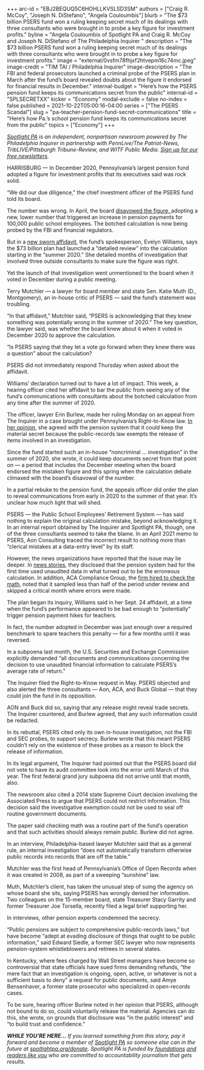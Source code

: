 +++
arc-id = "EBJ2BEQUQ5C6HOHLLKVSLSD3SM"
authors = ["Craig R. McCoy", "Joseph N. DiStefano", "Angela Couloumbis"]
blurb = "The $73 billion PSERS fund won a ruling keeping secret much of its dealings with three consultants who were brought in to probe a key figure for investment profits."
byline = "Angela Couloumbis of Spotlight PA and Craig R. McCoy and Joseph N. DiStefano of The Philadelphia Inquirer "
description = "The $73 billion PSERS fund won a ruling keeping secret much of its dealings with three consultants who were brought in to probe a key figure for investment profits."
image = "external/0vsfm78fhjxf2htvepm16c74mc.jpeg"
image-credit = "TIM TAI / Philadelphia Inquirer"
image-description = "The FBI and federal prosecutors launched a criminal probe of the PSERS plan in March after the fund’s board revealed doubts about the figure it endorsed for financial results in December."
internal-budget = "Here’s how the PSERS pension fund keeps its communications secret from the public"
internal-id = "SPLSECRETXX"
kicker = "Economy"
modal-exclude = false
no-index = false
published = 2021-10-22T05:00:16-04:00
series = ["The PSERS Scandal"]
slug = "pa-teacher-pension-fund-secret-communications"
title = "Here’s how Pa.’s school pension fund keeps its communications secret from the public"
topics = ["Economy"]
+++

<a href="https://www.spotlightpa.org/"><i>Spotlight PA</i></a><i> is an independent, nonpartisan newsroom powered by The Philadelphia Inquirer in partnership with PennLive/The Patriot-News, TribLIVE/Pittsburgh Tribune-Review, and WITF Public Media. </i><a href="https://www.spotlightpa.org/newsletters"><i>Sign up for our free newsletters</i></a><i>.</i>

HARRISBURG — In December 2020, Pennsylvania’s largest pension fund adopted a figure for investment profits that its executives said was rock solid. 

“We did our due diligence,” the chief investment officer of the PSERS fund told its board.

The number was wrong. In April, the board <a href="https://www.inquirer.com/business/psers-pension-board-teachers-school-pa-fund-wolf-20210419.html">disavowed the figure, </a>adopting a new, lower number that triggered an increase in pension payments for 100,000 public school employees. The botched calculation is now being probed by the FBI and financial regulators.

But in a <a href="https://www.documentcloud.org/documents/21089893-psers-evelyn-williams-statement-to-oor?responsive=1&title=1">new sworn affidavit</a>, the fund’s spokesperson, Evelyn Williams, says the $73 billion plan had launched a “detailed review” into the calculation starting in the “summer 2020.” She detailed months of investigation that involved three outside consultants to make sure the figure was right.

<script src="https://www.spotlightpa.org/embed.js" async></script><div data-spl-embed-version="1" data-spl-src="https://www.spotlightpa.org/embeds/newsletter/"></div>

Yet the launch of that investigation went unmentioned to the board when it voted in December during a public meeting.

Terry Mutchler — a lawyer for board member and state Sen. Katie Muth (D., Montgomery), an in-house critic of PSERS — said the fund’s statement was troubling.

“In that affidavit,” Mutchler said, “PSERS is acknowledging that they knew something was potentially wrong in the summer of 2020.” The key question, the lawyer said, was whether the board knew about it when it voted in December 2020 to approve the calculation.

“Is PSERS saying that they let a vote go forward when they knew there was a question” about the calculation?

PSERS did not immediately respond Thursday when asked about the affidavit.

Williams’ declaration turned out to have a lot of impact. This week, a hearing officer cited her affidavit to bar the public from seeing any of the fund’s communications with consultants about the botched calculation from any time after the summer of 2020.

The officer, lawyer Erin Burlew, made her ruling Monday on an appeal from The Inquirer in a case brought under Pennsylvania’s Right-to-Know law. <a href="https://www.documentcloud.org/documents/21089892-psers-oor-opinion-2021-1856?responsive=1&title=1">In her opinion</a>, she agreed with the pension system that it could keep the material secret because the public-records law exempts the release of items involved in an investigation.

Since the fund started such an in-house “noncriminal ... investigation” in the summer of 2020, she wrote, it could keep documents secret from that point on — a period that includes the December meeting when the board endorsed the mistaken figure and this spring when the calculation debate climaxed with the board’s disavowal of the number.

In a partial rebuke to the pension fund, the appeals officer did order the plan to reveal communications from early in 2020 to the summer of that year. It’s unclear how much light that will shed.

PSERS — the Public School Employees’ Retirement System — has said nothing to explain the original calculation mistake, beyond acknowledging it. In an internal report obtained by The Inquirer and Spotlight PA, though, one of the three consultants seemed to take the blame. In an April 2021 memo to PSERS, Aon Consulting traced the incorrect result to nothing more than “clerical mistakes at a data-entry level” by its staff.

However, the news organizations have reported that the issue may lie deeper. In <a href="https://www.inquirer.com/business/psers-pension-error-mistake-teachers-fbi-20210530.html">news stories</a>, they disclosed that the pension system had for the first time used unaudited data in what turned out to be the erroneous calculation. In addition, ACA Compliance Group, the <a href="https://www.inquirer.com/business/psers-pension-error-mistake-teachers-fbi-20210530.html">firm hired to check the math</a>, noted that it sampled less than half of the period under review and skipped a critical month where errors were made.

The plan began its inquiry, Williams said in her Sept. 24 affidavit, at a time when the fund’s performance appeared to be bad enough to “potentially” trigger pension payment hikes for teachers.

In fact, the number adopted in December was just enough over a required benchmark to spare teachers this penalty — for a few months until it was reversed.

In a subpoena last month, the U.S. Securities and Exchange Commission explicitly demanded “all documents and communications concerning the decision to use unaudited financial information to calculate PSERS’s average rate of return.”

The Inquirer filed the Right-to-Know request in May. PSERS objected and also alerted the three consultants — Aon, ACA, and Buck Global — that they could join the fund in its opposition.

AON and Buck did so, saying that any release might reveal trade secrets. The Inquirer countered, and Burlew agreed, that any such information could be redacted.

In its rebuttal, PSERS cited only its own in-house investigation, not the FBI and SEC probes, to support secrecy. Burlew wrote that this meant PSERS couldn’t rely on the existence of these probes as a reason to block the release of information.

In its legal argument, The Inquirer had pointed out that the PSERS board did not vote to have its audit committee look into the error until March of this year. The first federal grand jury subpoena did not arrive until that month, also.

The newsroom also cited a 2014 state Supreme Court decision involving the Associated Press to argue that PSERS could not restrict information. This decision said the investigative exemption could not be used to seal off routine government documents.

The paper said checking math was a routine part of the fund’s operation and that such activities should always remain public. Burlew did not agree.

In an interview, Philadelphia-based lawyer Mutchler said that as a general rule, an internal investigation “does not automatically transform otherwise public records into records that are off the table.”

Mutchler was the first head of Pennsylvania’s Office of Open Records when it was created in 2008, as part of a sweeping “sunshine” law.

Muth, Mutchler’s client, has taken the unusual step of suing the agency on whose board she sits, saying PSERS has wrongly denied her information. Two colleagues on the 15-member board, state Treasurer Stacy Garrity and former Treasurer Joe Torsella, recently filed a legal brief supporting her.

<script src="https://www.spotlightpa.org/embed.js" async></script><div data-spl-embed-version="1" data-spl-src="https://www.spotlightpa.org/embeds/donate/"></div>

In interviews, other pension experts condemned the secrecy.

“Public pensions are subject to comprehensive public-records laws,” but have become “adept at evading disclosure of things that ought to be public information,” said Edward Siedle, a former SEC lawyer who now represents pension-system whistleblowers and retirees in several states.

In Kentucky, where fees charged by Wall Street managers have become so controversial that state officials have sued firms demanding refunds, “the mere fact that an investigation is ongoing, open, active, or whatever is not a sufficient basis to deny” a request for public documents, said Amye Bensenhaver, a former state prosecutor who specialized in open-records cases.

To be sure, hearing officer Burlew noted in her opinion that PSERS, although not bound to do so, could voluntarily release the material. Agencies can do this, she wrote, on grounds that disclosure was “in the public interest” and “to build trust and confidence.”

<i><b>WHILE YOU’RE HERE...</b></i><i> If you learned something from this story, pay it forward and become a member of </i><a href="https://www.spotlightpa.org/"><i>Spotlight PA</i></a><i> so someone else can in the future at </i><a href="http://spotlightpa.org/donate"><i>spotlightpa.org/donate</i></a><i>. Spotlight PA is funded by</i><a href="https://www.spotlightpa.org/support"><i> foundations</i></a><i> </i><a href="https://www.spotlightpa.org/support"><i>and readers like you</i></a><i> who are committed to accountability journalism that gets results.</i>
